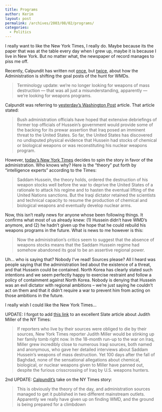 ```yaml
---
title: Programs
author: Kerim
layout: post
permalink: /archives/2003/08/02/programs/
categories:
  - Politics
---
```

I really want to like the New York Times, I really do. Maybe because its the paper that was at the table every day when I grew up, maybe it is because I live in New York. But no matter what, the newspaper of record manages to piss me off.

Recently, Calpundit has written not <a href="http://www.calpundit.com/archives/001794.html" onclick="_gaq.push(['_trackEvent', 'outbound-article', 'http://www.calpundit.com/archives/001794.html', 'once']);" >once</a>, but <a href="http://www.calpundit.com/archives/001799.html" onclick="_gaq.push(['_trackEvent', 'outbound-article', 'http://www.calpundit.com/archives/001799.html', 'twice']);" >twice</a>, about how the Administration is shifting the goal posts of the hunt for WMDs.


>   Terminology update: we&#8217;re no longer looking for weapons of mass destruction &#8212; that was all just a misunderstanding, apparently &#8212; we&#8217;re looking for weapons programs.


<!--more-->

  
Calpundit was referring to <a href="http://www.washingtonpost.com/wp-dyn/articles/A5497-2003Jul30.html" onclick="_gaq.push(['_trackEvent', 'outbound-article', 'http://www.washingtonpost.com/wp-dyn/articles/A5497-2003Jul30.html', 'yesterday&#8217;s Washington Post']);" >yesterday&#8217;s Washington Post</a> article. That article stated:


>   Bush administration officials have hoped that extensive debriefings of former top officials of Hussein&#8217;s government would provide some of the backing for its prewar assertion that Iraq posed an imminent threat to the United States. So far, the United States has discovered no undisputed physical evidence that Hussein had stocks of chemical or biological weapons or was reconstituting his nuclear weapons program.


However, <a href="http://www.nytimes.com/2003/08/01/international/worldspecial3/01CND-GORDON.html" onclick="_gaq.push(['_trackEvent', 'outbound-article', 'http://www.nytimes.com/2003/08/01/international/worldspecial3/01CND-GORDON.html', 'today&#8217;s New York Times']);" >today&#8217;s New York Times</a> decides to spin the story in favor of the administration. Who knows why? Here is the &#8220;theory&#8221; put forth by &#8220;intelligence experts&#8221; according to the Times:


>   Saddam Hussein, the theory holds, ordered the destruction of his weapon stocks well before the war to deprive the United States of a rationale to attack his regime and to hasten the eventual lifting of the United Nations sanctions. But the Iraqi dictator retained the scientists and technical capacity to resume the production of chemical and biological weapons and eventually develop nuclear arms.


Now, this isn&#8217;t really news for anyone whose been following things. It confirms what most of us already knew: (1) Hussein didn&#8217;t have WMD&#8217;s anymore, and (2) he hadn&#8217;t given up the hope that he could rebuild his weapons programs in the future. What is news to me however is this:


>   Now the administration&#8217;s critics seem to suggest that the absence of weapons stocks means that the Saddam Hussein regime had somehow abandoned its goal to be an assertive regional power.


Uh&#8230; who is saying that? Nobody I&#8217;ve read! Sources please? All I heard was people saying that the administration lied about the existence of a threat, and that Hussein could be contained. North Korea has clearly stated such intentions and we seem perfectly happy to exercise restraint and follow a policy of containment against North Korea. Nobody is denying that Hussein was an evil dictator with regional ambitions &#8211; we&#8217;re just saying he couldn&#8217;t act on them and that it didn&#8217;t require a war to prevent him from acting on those ambitions in the future.

I really wish I could like the New York Times&#8230;

UPDATE: I forgot to add <a href="http://slate.msn.com/id/2086110/" onclick="_gaq.push(['_trackEvent', 'outbound-article', 'http://slate.msn.com/id/2086110/', 'this link']);" >this link</a> to an excellent Slate article about Judith Miller of the NY Times:


>   If reporters who live by their sources were obliged to die by their sources, New York Times reporter Judith Miller would be stinking up her family tomb right now. In the 18-month run-up to the war on Iraq, Miller grew incredibly close to numerous Iraqi sources, both named and anonymous, who gave her detailed interviews about Saddam Hussein&#8217;s weapons of mass destruction. Yet 100 days after the fall of Baghdad, none of the sensational allegations about chemical, biological, or nuclear weapons given to Miller have panned out, despite the furious crisscrossing of Iraq by U.S. weapons hunters.


2nd UPDATE: <a href="http://www.calpundit.com/archives/001814.html" onclick="_gaq.push(['_trackEvent', 'outbound-article', 'http://www.calpundit.com/archives/001814.html', 'Calpundit&#8217;s']);" >Calpundit&#8217;s</a> take on the NY Times story:


>   This is obviously the theory of the day, and administration sources managed to get it published in two different mainstream outlets. Apparently we really have given up on finding WMD, and the ground is being prepared for a climbdown


